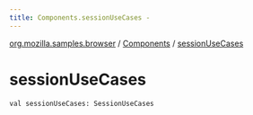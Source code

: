 ```yaml
---
title: Components.sessionUseCases - 
---
```


[org.mozilla.samples.browser](../index.html) / [Components](index.html) / [sessionUseCases](./session-use-cases.html)

# sessionUseCases

`val sessionUseCases: SessionUseCases`